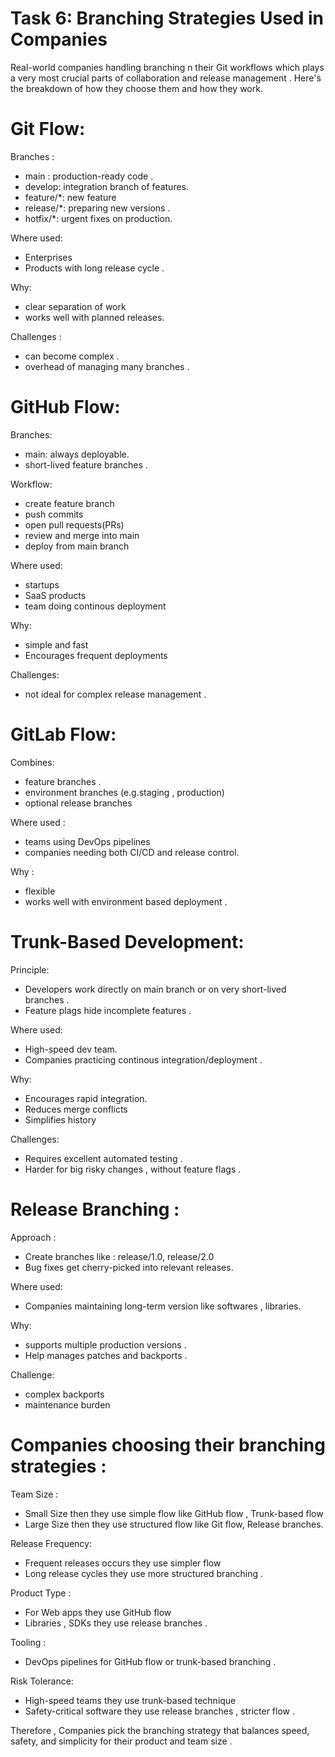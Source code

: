 # Task 6: Branching Strategies Used in Companies

Real-world companies handling branching n their Git workflows which plays a very most crucial parts of collaboration and release management . Here's the breakdown of how they choose them and how they work. 

# Git Flow:

Branches : 

- main : production-ready code . 
- develop: integration branch of features.
- feature/*: new feature
- release/*: preparing new versions .
- hotfix/*: urgent fixes on production. 

Where used: 

- Enterprises
- Products with long release cycle .

Why: 

- clear separation of work 
- works well with planned releases. 

Challenges : 

- can become complex . 
- overhead of managing many branches . 

# GitHub Flow:

Branches:

- main: always deployable.
- short-lived feature branches .

Workflow: 

- create feature branch 
- push commits 
- open pull requests(PRs)
- review and merge into main 
- deploy from main branch 

Where used: 

- startups 
- SaaS products 
- team doing continous deployment 

Why:

- simple and fast
- Encourages frequent deployments 

Challenges:

- not ideal for complex release management .

# GitLab Flow: 

Combines: 

- feature branches . 
- environment branches (e.g.staging , production)
- optional release branches 

Where used : 

- teams using DevOps pipelines 
- companies needing both CI/CD and release control. 

Why : 

- flexible 
- works well with environment based deployment . 

# Trunk-Based Development:

Principle:

- Developers work directly on main branch or on very short-lived branches . 
- Feature plags hide incomplete features .

Where used: 

- High-speed dev team.
- Companies practicing continous integration/deployment .

Why:

- Encourages rapid integration.
- Reduces merge conflicts 
- Simplifies history 

Challenges: 

- Requires excellent automated testing .
- Harder for big risky changes , without feature flags . 

# Release Branching :

Approach :

- Create branches like : release/1.0, release/2.0
- Bug fixes get cherry-picked into relevant releases. 

Where used: 

- Companies maintaining long-term version like softwares , libraries. 

Why: 

- supports multiple production versions .
- Help manages patches and backports . 

Challenge:

- complex backports 
- maintenance burden 

# Companies choosing their branching strategies :

Team Size : 

- Small Size then they use simple flow like GitHub flow , Trunk-based flow 
- Large Size then they use structured flow like Git flow, Release branches. 

Release Frequency:

- Frequent releases occurs they use simpler flow 
- Long release cycles they use more structured branching .

Product Type :

- For Web apps they use GitHub flow 
- Libraries , SDKs they use release branches . 

Tooling : 

- DevOps pipelines for GitHub flow or trunk-based branching .

Risk Tolerance: 

- High-speed teams they use trunk-based technique
- Safety-critical software they use release branches , stricter flow .

Therefore , Companies pick the branching strategy that balances speed, safety, and simplicity for their product and team size . 
